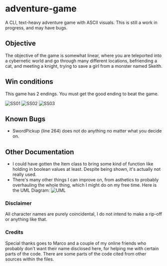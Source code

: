 # adventure-game
A CLI, text-heavy adventure game with ASCII visuals.
This is still a work in progress, and may have bugs.

## Objective
The objective of the game is somewhat linear, where you are teleported into a cybernetic world and go through many different locations, befriending a cat, and meeting a knight, trying to save a girl from a monster named Skeith.
## Win conditions
This game has 2 endings. You must get the good ending to beat the game.


![SS01](https://i.imgur.com/MS4bnoZ.png)
![SS02](https://i.imgur.com/A5sEBdO.png)
![SS03](https://i.imgur.com/Soj6TIk.png)


## Known Bugs
- SwordPickup (line 264) does not do anything no matter what you decide on.

## Other Documentation
- I could have gotten the Item class to bring some kind of function like holding in boolean values at least. Despite being shown, it's actually not really used.
- There's many other things I can improve on, from asthetics to probably overhauling the whole thing, which I might do on my free time.
Here is the UML Diagram:
![UML](https://i.imgur.com/roczGsg.png)

### Disclaimer
All character names are purely coincidental, I do not intend to make a rip-off or anything like that.

### Credits
Special thanks goes to Marco and a couple of my online friends who probably don't want their name disclosed here, for helping me with certain parts of the code.
There are some parts of the code cited from other sources within the files.
